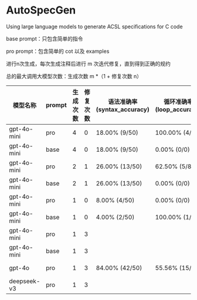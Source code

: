 # AutoSpecGen
Using large language models to generate ACSL specifications for C code



base prompt：只包含简单的指令

pro prompt：包含简单的 cot 以及 examples



进行n次生成，每次生成注释后进行 m 次迭代修复，直到得到正确的规约

总的最大调用大模型次数：生成次数 m *（1 + 修复次数 n）



| 模型名称    | prompt | 生成次数 | 修复次数 | 语法准确率 (syntax_accuracy) | 循环准确率 (loop_accuracy) | 断言准确率 (assert_accuracy) | 后置条件准确率 (post_accuracy) | 总准确率 (total_accuracy) | 总LLM次数 | 总生成时间 (s) | 总验证时间 (s) | 平均LLM时间 (s) | 平均生成时间 (s) | 平均验证时间 (s) |
| ----------- | ------ | -------- | -------- | ---------------------------- | -------------------------- | ---------------------------- | ------------------------------ | ------------------------- | --------- | -------------- | -------------- | --------------- | ---------------- | ---------------- |
| gpt-4o-mini | pro    | 4        | 0        | 18.00% (9/50)                | 100.00%  (4/4)             | 57.89% (22/38)               | 89.29% (25/28)                 | 72.86% (51/70)            | 191       | 2040.03        | 185.34         | 3.82            | 40.80            | 3.71             |
| gpt-4o-mini | base   | 4        | 0        | 18.00% (9/50)                | 0.00% (0/0)                | 29.55% (13/44)               | 62.50% (20/32)                 | 43.42% (33/76)            | 199       | 1891.22        | 339.64         | 3.98            | 37.82            | 6.79             |
| gpt-4o-mini | pro    | 2        | 1        | 26.00% (13/50)               | 62.50% (5/8)               | 71.88% (23/32)               | 82.14% (23/28)                 | 75.00% (51/68)            | 186       | 5460.19        | 294.46         | 3.72            | 109.20           | 5.89             |
| gpt-4o-mini | base   | 2        | 1        | 26.00% (13/50)               | 0.00% (0/0)                | 52.86% (37/70)               | 58.14% (25/43)                 | 54.87% (62/113)           | 198       | 2419.78        | 313.58         | 3.96            | 48.40            | 6.27             |
| gpt-4o-mini | pro    | 1        | 0        | 8.00% (4/50)                 | 0.00% (0/0)                | 75.00% (3/4)                 | 80.95% (17/21)                 | 80.00% (20/25)            | 50        | 445.83         | 60.39          | 1.00            | 8.92             | 1.21             |
| gpt-4o-mini | base   | 1        | 0        | 4.00% (2/50)                 | 100.00% (1/1)              | 16.67% (2/12)                | 94.44% (17/18)                 | 64.52% (20/31)            | 50        | 406.99         | 57.83          | 1.00            | 8.14             | 1.16             |
| gpt-4o-mini | pro    | 1        | 3        |                              |                            |                              |                                |                           |           |                |                |                 |                  |                  |
| gpt-4o-mini | base   | 1        | 3        |                              |                            |                              |                                |                           |           |                |                |                 |                  |                  |
| gpt-4o      | pro    | 1        | 3        | 84.00% (42/50)               | 55.56% (15/27)             | 59.49% (116/195)             | 47.50% (57/120)                | 54.97% (188/342)          | 158       | 5985.90        | 1216.13        | 3.16            | 119.72           | 24.32            |
| deepseek-v3 | pro    | 1        | 3        |                              |                            |                              |                                |                           |           |                |                |                 |                  |                  |

